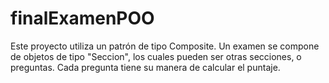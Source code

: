 # finalExamenPOO
Este proyecto utiliza un patrón de tipo Composite. Un examen se compone de objetos de tipo "Seccion", los cuales pueden ser otras secciones, o preguntas. 
Cada pregunta tiene su manera de calcular el puntaje.
